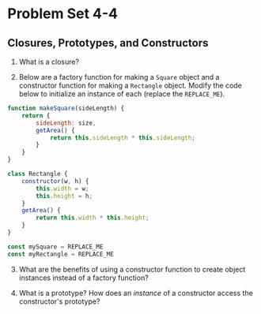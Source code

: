 # Problem Set 4-4

## Closures, Prototypes, and Constructors

1. What is a closure?

2. Below are a factory function for making a `Square` object and a constructor function for making a `Rectangle` object. Modify the code below to initialize an instance of each (replace the `REPLACE_ME`).

```js
function makeSquare(sideLength) {
    return {
        sideLength: size,
        getArea() {
            return this.sideLength * this.sideLength;
        }
    }
}

class Rectangle {
    constructor(w, h) {
        this.width = w;
        this.height = h;
    }
    getArea() {
        return this.width * this.height;
    }
}

const mySquare = REPLACE_ME
const myRectangle = REPLACE_ME
```

3. What are the benefits of using a constructor function to create object instances instead of a factory function?

4. What is a prototype? How does an _instance_ of a constructor access the constructor's prototype?
